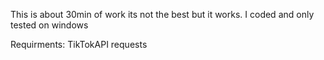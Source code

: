 This is about 30min of work its not the best but it works. I coded and only tested on windows 


Requirments: TikTokAPI requests 